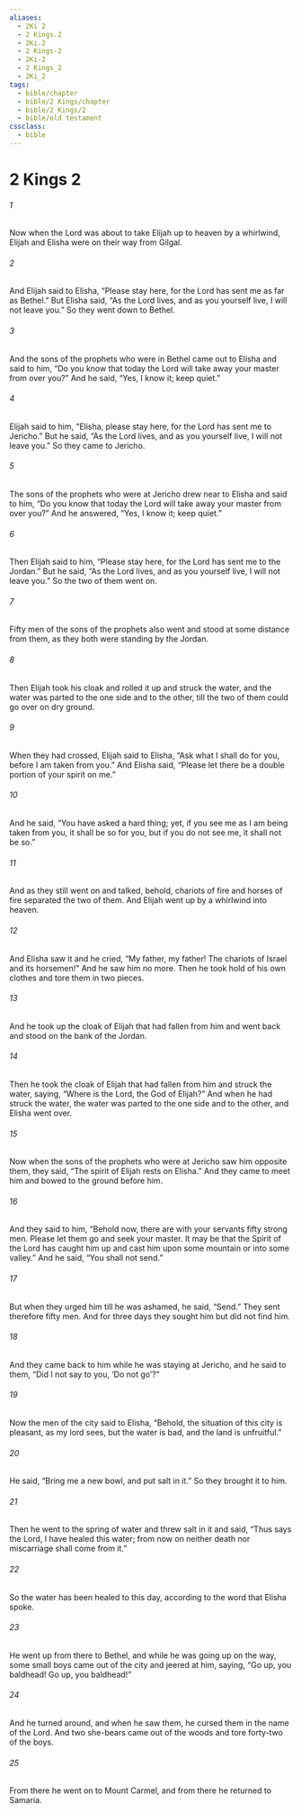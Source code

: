 ```yaml
---
aliases:
  - 2Ki 2
  - 2 Kings.2
  - 2Ki.2
  - 2 Kings-2
  - 2Ki-2
  - 2 Kings_2
  - 2Ki_2
tags:
  - bible/chapter
  - bible/2 Kings/chapter
  - bible/2 Kings/2
  - bible/old testament
cssclass:
  - bible
---
```


# 2 Kings 2

###### 1
Now when the Lord was about to take Elijah up to heaven by a whirlwind, Elijah and Elisha were on their way from Gilgal.
###### 2
And Elijah said to Elisha, “Please stay here, for the Lord has sent me as far as Bethel.” But Elisha said, “As the Lord lives, and as you yourself live, I will not leave you.” So they went down to Bethel.
###### 3
And the sons of the prophets who were in Bethel came out to Elisha and said to him, “Do you know that today the Lord will take away your master from over you?” And he said, “Yes, I know it; keep quiet.”
###### 4
Elijah said to him, “Elisha, please stay here, for the Lord has sent me to Jericho.” But he said, “As the Lord lives, and as you yourself live, I will not leave you.” So they came to Jericho.
###### 5
The sons of the prophets who were at Jericho drew near to Elisha and said to him, “Do you know that today the Lord will take away your master from over you?” And he answered, “Yes, I know it; keep quiet.”
###### 6
Then Elijah said to him, “Please stay here, for the Lord has sent me to the Jordan.” But he said, “As the Lord lives, and as you yourself live, I will not leave you.” So the two of them went on.
###### 7
Fifty men of the sons of the prophets also went and stood at some distance from them, as they both were standing by the Jordan.
###### 8
Then Elijah took his cloak and rolled it up and struck the water, and the water was parted to the one side and to the other, till the two of them could go over on dry ground.
###### 9
When they had crossed, Elijah said to Elisha, “Ask what I shall do for you, before I am taken from you.” And Elisha said, “Please let there be a double portion of your spirit on me.”
###### 10
And he said, “You have asked a hard thing; yet, if you see me as I am being taken from you, it shall be so for you, but if you do not see me, it shall not be so.”
###### 11
And as they still went on and talked, behold, chariots of fire and horses of fire separated the two of them. And Elijah went up by a whirlwind into heaven.
###### 12
And Elisha saw it and he cried, “My father, my father! The chariots of Israel and its horsemen!” And he saw him no more. Then he took hold of his own clothes and tore them in two pieces.
###### 13
And he took up the cloak of Elijah that had fallen from him and went back and stood on the bank of the Jordan.
###### 14
Then he took the cloak of Elijah that had fallen from him and struck the water, saying, “Where is the Lord, the God of Elijah?” And when he had struck the water, the water was parted to the one side and to the other, and Elisha went over.
###### 15
Now when the sons of the prophets who were at Jericho saw him opposite them, they said, “The spirit of Elijah rests on Elisha.” And they came to meet him and bowed to the ground before him.
###### 16
And they said to him, “Behold now, there are with your servants fifty strong men. Please let them go and seek your master. It may be that the Spirit of the Lord has caught him up and cast him upon some mountain or into some valley.” And he said, “You shall not send.”
###### 17
But when they urged him till he was ashamed, he said, “Send.” They sent therefore fifty men. And for three days they sought him but did not find him.
###### 18
And they came back to him while he was staying at Jericho, and he said to them, “Did I not say to you, ‘Do not go’?”
###### 19
Now the men of the city said to Elisha, “Behold, the situation of this city is pleasant, as my lord sees, but the water is bad, and the land is unfruitful.”
###### 20
He said, “Bring me a new bowl, and put salt in it.” So they brought it to him.
###### 21
Then he went to the spring of water and threw salt in it and said, “Thus says the Lord, I have healed this water; from now on neither death nor miscarriage shall come from it.”
###### 22
So the water has been healed to this day, according to the word that Elisha spoke.
###### 23
He went up from there to Bethel, and while he was going up on the way, some small boys came out of the city and jeered at him, saying, “Go up, you baldhead! Go up, you baldhead!”
###### 24
And he turned around, and when he saw them, he cursed them in the name of the Lord. And two she-bears came out of the woods and tore forty-two of the boys.
###### 25
From there he went on to Mount Carmel, and from there he returned to Samaria.


